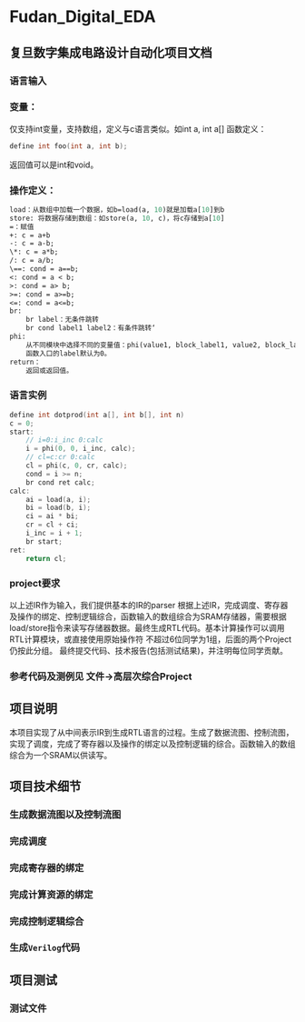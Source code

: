 # Fudan_Digital_EDA
## 复旦数字集成电路设计自动化项目文档

### 语言输入

### 变量：
仅支持int变量，支持数组，定义与c语言类似。如int a, int a[]
函数定义：

```c++
define int foo(int a, int b);
```

返回值可以是int和void。
### 操作定义：
```pascal
load：从数组中加载一个数据，如b=load(a, 10)就是加载a[10]到b
store: 将数据存储到数组：如store(a, 10, c)，将c存储到a[10]
=：赋值
+: c = a+b
-: c = a-b;
\*: c = a*b;
/: c = a/b;
\==: cond = a==b;
<: cond = a < b;
>: cond = a> b;
>=: cond = a>=b;
<=: cond = a<=b;
br:
	br label：无条件跳转
	br cond label1 label2：有条件跳转‘
phi:
	从不同模块中选择不同的变量值：phi(value1, block_label1, value2, block_label2, ...);
	函数入口的label默认为0。
return：
	返回或返回值。
```

### 语言实例

```c++
define int dotprod(int a[], int b[], int n)
c = 0;
start:
    // i=0:i_inc 0:calc
    i = phi(0, 0, i_inc, calc);
    // cl=c:cr 0:calc
    cl = phi(c, 0, cr, calc);
    cond = i >= n;
    br cond ret calc;
calc:
    ai = load(a, i);
    bi = load(b, i);
    ci = ai * bi;
    cr = cl + ci;
    i_inc = i + 1;
    br start;
ret:
	return cl;
```

### project要求
以上述IR作为输入，我们提供基本的IR的parser
根据上述IR，完成调度、寄存器及操作的绑定、控制逻辑综合，函数输入的数组综合为SRAM存储器，需要根据load/store指令来读写存储器数据。最终生成RTL代码。基本计算操作可以调用RTL计算模块，或直接使用原始操作符
不超过6位同学为1组，后面的两个Project仍按此分组。
最终提交代码、技术报告(包括测试结果)，并注明每位同学贡献。

### 参考代码及测例见 文件->高层次综合Project

## 项目说明

本项目实现了从中间表示IR到生成RTL语言的过程。生成了数据流图、控制流图，实现了调度，完成了寄存器以及操作的绑定以及控制逻辑的综合。函数输入的数组综合为一个SRAM以供读写。

## 项目技术细节

### 生成数据流图以及控制流图

### 完成调度

### 完成寄存器的绑定

### 完成计算资源的绑定

### 完成控制逻辑综合

### 生成`Verilog`代码

## 项目测试

### 测试文件
